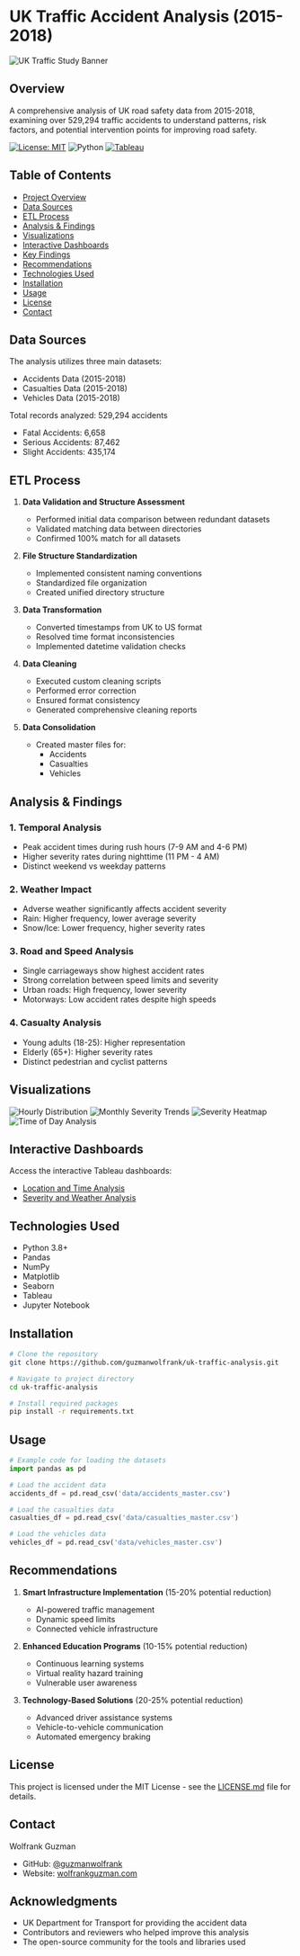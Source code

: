 # UK Traffic Accident Analysis (2015-2018)

![UK Traffic Study Banner](img/ukstudy.png)

## Overview
A comprehensive analysis of UK road safety data from 2015-2018, examining over 529,294 traffic accidents to understand patterns, risk factors, and potential intervention points for improving road safety.

[![License: MIT](https://img.shields.io/badge/License-MIT-yellow.svg)](https://opensource.org/licenses/MIT)
![Python](https://img.shields.io/badge/python-v3.8+-blue.svg)
[![Tableau](https://img.shields.io/badge/Tableau-2023.1-blue.svg)](https://public.tableau.com/)

## Table of Contents
- [Project Overview](#overview)
- [Data Sources](#data-sources)
- [ETL Process](#etl-process)
- [Analysis & Findings](#analysis--findings)
- [Visualizations](#visualizations)
- [Interactive Dashboards](#interactive-dashboards)
- [Key Findings](#key-findings)
- [Recommendations](#recommendations)
- [Technologies Used](#technologies-used)
- [Installation](#installation)
- [Usage](#usage)
- [License](#license)
- [Contact](#contact)

## Data Sources
The analysis utilizes three main datasets:
- Accidents Data (2015-2018)
- Casualties Data (2015-2018)
- Vehicles Data (2015-2018)

Total records analyzed: 529,294 accidents
- Fatal Accidents: 6,658
- Serious Accidents: 87,462
- Slight Accidents: 435,174

## ETL Process
1. **Data Validation and Structure Assessment**
   - Performed initial data comparison between redundant datasets
   - Validated matching data between directories
   - Confirmed 100% match for all datasets

2. **File Structure Standardization**
   - Implemented consistent naming conventions
   - Standardized file organization
   - Created unified directory structure

3. **Data Transformation**
   - Converted timestamps from UK to US format
   - Resolved time format inconsistencies
   - Implemented datetime validation checks

4. **Data Cleaning**
   - Executed custom cleaning scripts
   - Performed error correction
   - Ensured format consistency
   - Generated comprehensive cleaning reports

5. **Data Consolidation**
   - Created master files for:
     - Accidents
     - Casualties
     - Vehicles

## Analysis & Findings

### 1. Temporal Analysis
- Peak accident times during rush hours (7-9 AM and 4-6 PM)
- Higher severity rates during nighttime (11 PM - 4 AM)
- Distinct weekend vs weekday patterns

### 2. Weather Impact
- Adverse weather significantly affects accident severity
- Rain: Higher frequency, lower average severity
- Snow/Ice: Lower frequency, higher severity rates

### 3. Road and Speed Analysis
- Single carriageways show highest accident rates
- Strong correlation between speed limits and severity
- Urban roads: High frequency, lower severity
- Motorways: Low accident rates despite high speeds

### 4. Casualty Analysis
- Young adults (18-25): Higher representation
- Elderly (65+): Higher severity rates
- Distinct pedestrian and cyclist patterns

## Visualizations
![Hourly Distribution](img/hourly_distribution.png)
![Monthly Severity Trends](img/monthly_severity_trends.png)
![Severity Heatmap](img/severity_heatmap.png)
![Time of Day Analysis](img/time_of_day.png)

## Interactive Dashboards
Access the interactive Tableau dashboards:
- [Location and Time Analysis](https://public.tableau.com/views/uksafetydata/LocationTimeofDayandYear)
- [Severity and Weather Analysis](https://public.tableau.com/views/uksafetydata2/Dashboard1)

## Technologies Used
- Python 3.8+
- Pandas
- NumPy
- Matplotlib
- Seaborn
- Tableau
- Jupyter Notebook

## Installation
```bash
# Clone the repository
git clone https://github.com/guzmanwolfrank/uk-traffic-analysis.git

# Navigate to project directory
cd uk-traffic-analysis

# Install required packages
pip install -r requirements.txt
```

## Usage
```python
# Example code for loading the datasets
import pandas as pd

# Load the accident data
accidents_df = pd.read_csv('data/accidents_master.csv')

# Load the casualties data
casualties_df = pd.read_csv('data/casualties_master.csv')

# Load the vehicles data
vehicles_df = pd.read_csv('data/vehicles_master.csv')
```

## Recommendations
1. **Smart Infrastructure Implementation** (15-20% potential reduction)
   - AI-powered traffic management
   - Dynamic speed limits
   - Connected vehicle infrastructure

2. **Enhanced Education Programs** (10-15% potential reduction)
   - Continuous learning systems
   - Virtual reality hazard training
   - Vulnerable user awareness

3. **Technology-Based Solutions** (20-25% potential reduction)
   - Advanced driver assistance systems
   - Vehicle-to-vehicle communication
   - Automated emergency braking

## License
This project is licensed under the MIT License - see the [LICENSE.md](LICENSE.md) file for details.

## Contact
Wolfrank Guzman
- GitHub: [@guzmanwolfrank](https://github.com/guzmanwolfrank)
- Website: [wolfrankguzman.com](https://wolfrankguzman.com)

## Acknowledgments
- UK Department for Transport for providing the accident data
- Contributors and reviewers who helped improve this analysis
- The open-source community for the tools and libraries used
